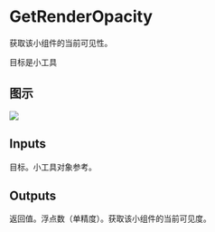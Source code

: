 # GetRenderOpacity

获取该小组件的当前可见性。

目标是小工具

## 图示

![]($-20221218-21344448.png)

## Inputs

目标。小工具对象参考。  

## Outputs

返回值。浮点数（单精度）。获取该小组件的当前可见度。
